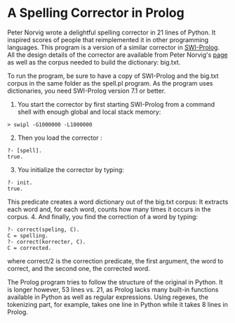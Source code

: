 A Spelling Corrector in Prolog
==============================

Peter Norvig wrote a delightful spelling corrector in 21 lines of Python. It inspired scores of people that reimplemented it in other programming languages. This program is a version of a similar corrector in <a href="http://www.swi-prolog.org/">SWI-Prolog</a>.
All the design details of the corrector are available from Peter Norvig's <a href="http://norvig.com/spell-correct.html">page</a> as well as the corpus needed to build the dictionary: big.txt.

To run the program, be sure to have a copy of SWI-Prolog and the big.txt corpus in the same folder as the spell.pl program. As the program uses dictionaries, you need SWI-Prolog version 7.1 or better.
  1. You start the corrector by first starting SWI-Prolog from a command shell with enough global and local stack memory:
  
  ~~~
  > swipl -G1000000 -L1000000
  ~~~
  2. Then you load the corrector :
  
  ~~~
  ?- [spell].
  true.
  ~~~
  3. You initialize the corrector by typing:
  
  ~~~
  ?- init.
  true.
  ~~~
  This predicate creates a word dictionary out of the big.txt corpus: It extracts each word and, for each word, counts how many times it occurs in the corpus.
  4. And finally, you find the correction of a word by typing:
 
 ~~~
?- correct(speling, C).
C = spelling.
?- correct(korrecter, C).
C = corrected.
~~~
  where correct/2 is the correction predicate, the first argument, the word to correct, and the second one, the corrected word.

The Prolog program tries to follow the structure of the original in Python. It is longer however, 53 lines vs. 21, as Prolog lacks many built-in functions available in Python as well as regular expressions. Using regexes, the tokenizing part, for example, takes one line in Python while it takes 8 lines in Prolog.
